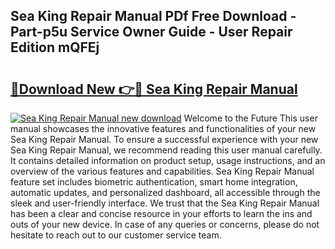 ## Sea King Repair Manual PDf Free Download - Part-p5u Service Owner Guide - User Repair Edition mQFEj

# <h2><a href="http://bc60184.oget.top/?id=Sea+King+Repair+Manual">🔗Download New 👉🔴 Sea King Repair Manual</a></h2>

[![Sea King Repair Manual new download](https://i.imgur.com/5g1atiW.png)](http://bc60184.oget.top/?id=Sea+King+Repair+Manual)
Welcome to the Future This user manual showcases the innovative features and functionalities of your new Sea King Repair Manual. To ensure a successful experience with your new Sea King Repair Manual, we recommend reading this user manual carefully. It contains detailed information on product setup, usage instructions, and an overview of the various features and capabilities. Sea King Repair Manual feature set includes biometric authentication, smart home integration, automatic updates, and personalized dashboard, all accessible through the sleek and user-friendly interface. We trust that the Sea King Repair Manual has been a clear and concise resource in your efforts to learn the ins and outs of your new device. In case of any queries or concerns, please do not hesitate to reach out to our customer service team.
